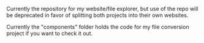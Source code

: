 Currently the repository for my website/file explorer, but use of the repo will be deprecated in favor of splitting both projects into their own websites.

Currently the "components" folder holds the code for my file conversion project if you want to check it out.
